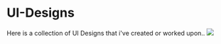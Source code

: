 # UI-Designs
Here is a collection of UI Designs that i've created or worked upon..
<img src="https://github.com/PranavSatav/UI-Designs/blob/main/Works-Screenshot.png">

